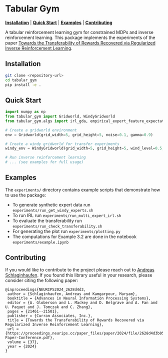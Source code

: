 # Tabular Gym

[**Installation**](#installation) |
[**Quick Start**](#quick-start) |
[**Examples**](#examples) |
[**Contributing**](#contributing)

A tabular reinforcement learning gym for constrained MDPs and inverse reinforcement learning. This package implements the experiments of the paper [Towards the Transferability of Rewards Recovered via Regularized Inverse Reinforcement Learning](https://proceedings.neurips.cc/paper_files/paper/2024/hash/2628d4d3b054c2d7ad33ab03435204f4-Abstract-Conference.html).

## Installation

```bash
git clone <repository-url>
cd tabular_gym
pip install -e .
```

## Quick Start

```python
import numpy as np
from tabular_gym import Gridworld, WindyGridworld
from tabular_gym.algs import irl_gda, empirical_expert_feature_expectation

# Create a gridworld environment
env = Gridworld(grid_width=5, grid_height=5, noise=0.1, gamma=0.9)

# Create a windy gridworld for transfer experiments
windy_env = WindyGridworld(grid_width=5, grid_height=5, wind_level=0.5, gamma=0.9)

# Run inverse reinforcement learning
# ... (see examples for full usage)
```

## Examples

The `experiments/` directory contains example scripts that demonstrate how to use the package:

- To generate synthetic expert data run `experiments/run_get_windy_experts.sh`
- To run IRL run `experiments/run_multi_expert_irl.sh`
- To evaluate the transferability run `experiments/run_check_transferability.sh`
- For generating the plot run `experiments/plotting.py`
- The computations for Example 3.2 are done in the notebook `experiments/example.ipynb`


## Contributing
If you would like to contribute to the project please reach out to [Andreas Schlaginhaufen](mailto:andreas.schlaginhaufen@epfl.ch?subject=[transfer_irl]%20Contribution%20to%20transfer_irl). If you found this library useful in your research, please consider citing the following paper:
```
@inproceedings{NEURIPS2024_2628d4d3,
 author = {Schlaginhaufen, Andreas and Kamgarpour, Maryam},
 booktitle = {Advances in Neural Information Processing Systems},
 editor = {A. Globerson and L. Mackey and D. Belgrave and A. Fan and U. Paquet and J. Tomczak and C. Zhang},
 pages = {21461--21501},
 publisher = {Curran Associates, Inc.},
 title = {Towards the Transferability of Rewards Recovered via Regularized Inverse Reinforcement Learning},
 url = {https://proceedings.neurips.cc/paper_files/paper/2024/file/2628d4d3b054c2d7ad33ab03435204f4-Paper-Conference.pdf},
 volume = {37},
 year = {2024}
}
```
